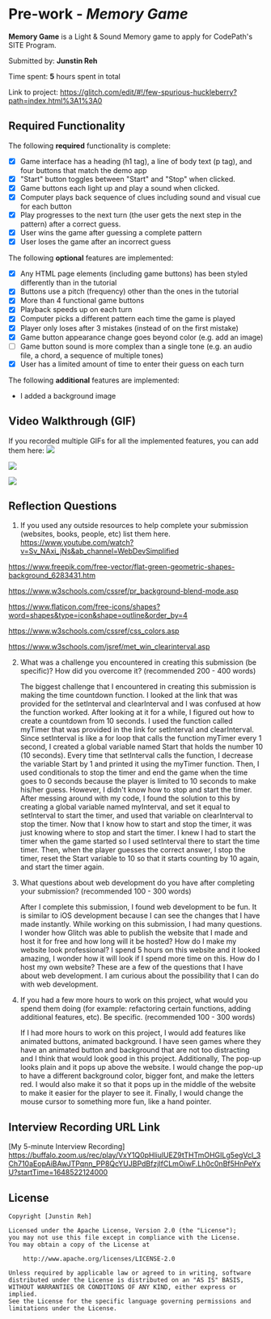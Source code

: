 # Pre-work - *Memory Game*

**Memory Game** is a Light & Sound Memory game to apply for CodePath's SITE Program. 

Submitted by: **Junstin Reh**

Time spent: **5** hours spent in total

Link to project: https://glitch.com/edit/#!/few-spurious-huckleberry?path=index.html%3A1%3A0

## Required Functionality

The following **required** functionality is complete:

* [x] Game interface has a heading (h1 tag), a line of body text (p tag), and four buttons that match the demo app
* [x] "Start" button toggles between "Start" and "Stop" when clicked. 
* [x] Game buttons each light up and play a sound when clicked. 
* [x] Computer plays back sequence of clues including sound and visual cue for each button
* [x] Play progresses to the next turn (the user gets the next step in the pattern) after a correct guess. 
* [x] User wins the game after guessing a complete pattern
* [x] User loses the game after an incorrect guess

The following **optional** features are implemented:

* [x] Any HTML page elements (including game buttons) has been styled differently than in the tutorial
* [x] Buttons use a pitch (frequency) other than the ones in the tutorial
* [x] More than 4 functional game buttons
* [x] Playback speeds up on each turn
* [x] Computer picks a different pattern each time the game is played
* [x] Player only loses after 3 mistakes (instead of on the first mistake)
* [x] Game button appearance change goes beyond color (e.g. add an image)
* [ ] Game button sound is more complex than a single tone (e.g. an audio file, a chord, a sequence of multiple tones)
* [x] User has a limited amount of time to enter their guess on each turn

The following **additional** features are implemented:

- I added a background image

## Video Walkthrough (GIF)

If you recorded multiple GIFs for all the implemented features, you can add them here:
![](https://i.imgur.com/GIOqayf.gif)

![](https://i.imgur.com/Rzp587z.gif)

![](https://i.imgur.com/gDD5QBl.gif)

## Reflection Questions
1. If you used any outside resources to help complete your submission (websites, books, people, etc) list them here. 
https://www.youtube.com/watch?v=Sv_NAxi_jNs&ab_channel=WebDevSimplified

https://www.freepik.com/free-vector/flat-green-geometric-shapes-background_6283431.htm

https://www.w3schools.com/cssref/pr_background-blend-mode.asp

https://www.flaticon.com/free-icons/shapes?word=shapes&type=icon&shape=outline&order_by=4

https://www.w3schools.com/cssref/css_colors.asp

https://www.w3schools.com/jsref/met_win_clearinterval.asp

2. What was a challenge you encountered in creating this submission (be specific)? How did you overcome it? (recommended 200 - 400 words) 

    The biggest challenge that I encountered in creating this submission is making the time countdown function. I looked at the link that was provided for the setInterval and clearInterval and I was confused at how the function worked. After looking at it for a while, I figured out how to create a countdown from 10 seconds. I used the function called myTimer that was provided in the link for setInterval and clearInterval. Since setInterval is like a for loop that calls the function myTimer every 1 second, I created a global variable named Start that holds the number 10 (10 seconds). Every time that setInterval calls the function, I decrease the variable Start by 1 and printed it using the myTimer function. Then, I used conditionals to stop the timer and end the game when the time goes to 0 seconds because the player is limited to 10 seconds to make his/her guess. However, I didn't know how to stop and start the timer. After messing around with my code, I found the solution to this by creating a global variable named myInterval, and set it equal to setInterval to start the timer, and used that variable on clearInterval to stop the timer. Now that I know how to start and stop the timer, it was just knowing where to stop and start the timer. I knew I had to start the timer when the game started so I used setInterval there to start the time timer. Then, when the player guesses the correct answer, I stop the timer, reset the Start variable to 10 so that it starts counting by 10 again, and start the timer again.

3. What questions about web development do you have after completing your submission? (recommended 100 - 300 words) 

    After I complete this submission, I found web development to be fun. It is similar to iOS development because I can see the changes that I have made instantly. While working on this submission, I had many questions. I wonder how Glitch was able to publish the website that I made and host it for free and how long will it be hosted? How do I make my website look professional? I spend 5 hours on this website and it looked amazing, I wonder how it will look if I spend more time on this. How do I host my own website? These are a few of the questions that I have about web development. I am curious about the possibility that I can do with web development.

4. If you had a few more hours to work on this project, what would you spend them doing (for example: refactoring certain functions, adding additional features, etc). Be specific. (recommended 100 - 300 words) 

    If I had more hours to work on this project, I would add features like animated buttons, animated background. I have seen games where they have an animated button and background that are not too distracting and I think that would look good in this project. Additionally, The pop-up looks plain and it pops up above the website. I would change the pop-up to have a different background color, bigger font, and make the letters red. I would also make it so that it pops up in the middle of the website to make it easier for the player to see it. Finally, I would change the mouse cursor to something more fun, like a hand pointer.



## Interview Recording URL Link

[My 5-minute Interview Recording]
https://buffalo.zoom.us/rec/play/VxY1Q0pHliulUEZ9tTHTmOHGILg5egVcl_3Ch710aEopAiBAwJTPqnn_PP8QcYUJBPdBfzjIfCLmOiwF.Lh0c0nBf5HnPeYxU?startTime=1648522124000


## License

    Copyright [Junstin Reh]

    Licensed under the Apache License, Version 2.0 (the "License");
    you may not use this file except in compliance with the License.
    You may obtain a copy of the License at

        http://www.apache.org/licenses/LICENSE-2.0

    Unless required by applicable law or agreed to in writing, software
    distributed under the License is distributed on an "AS IS" BASIS,
    WITHOUT WARRANTIES OR CONDITIONS OF ANY KIND, either express or implied.
    See the License for the specific language governing permissions and
    limitations under the License.
